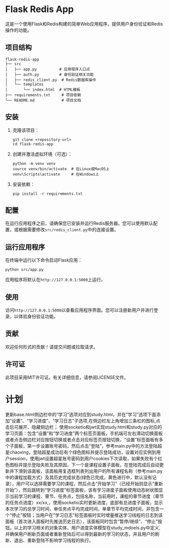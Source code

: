 # Flask Redis App

这是一个使用Flask和Redis构建的简单Web应用程序，提供用户身份验证和Redis操作的功能。

## 项目结构

```
flask-redis-app
├── src
│   ├── app.py          # 应用程序入口点
│   ├── auth.py         # 身份验证相关功能
│   ├── redis_client.py  # Redis数据库操作
│   └── templates
│       └── index.html  # HTML模板
├── requirements.txt     # 项目依赖
└── README.md            # 项目文档
```

## 安装

1. 克隆该项目：

   ```
   git clone <repository-url>
   cd flask-redis-app
   ```

2. 创建并激活虚拟环境（可选）：

   ```
   python -m venv venv
   source venv/bin/activate  # 在Linux或MacOS上
   venv\Scripts\activate     # 在Windows上
   ```

3. 安装依赖：

   ```
   pip install -r requirements.txt
   ```

## 配置

在运行应用程序之前，请确保您已安装并运行Redis服务器。您可以使用默认配置，或根据需要修改`src/redis_client.py`中的连接设置。

## 运行应用程序

在终端中运行以下命令启动Flask应用：

```
python src/app.py
```

应用程序将默认在`http://127.0.0.1:5000`上运行。

## 使用

访问`http://127.0.0.1:5000`以查看应用程序界面。您可以注册新用户并进行登录，以体验身份验证功能。

## 贡献

欢迎任何形式的贡献！请提交问题或拉取请求。

## 许可证

此项目采用MIT许可证。有关详细信息，请参阅LICENSE文件。


# 计划
更新base.html侧边栏中的“学习”选项对应到study.html，并在“学习”选项下面添加“设置”、“学习进度”、“学习日志”子选项,在侧边栏左上角增加三条杠的图标,点击后可展开、隐藏侧边栏；
使用socketio和jwt实现study.html和study.py对应的学习页面：包含“设置”和“学习进度”两个标签页面板，手机端可左右滑动切换面板或者点击侧边栏对应按钮切换或者点击对应标签页按钮切换，“设置”标签面板有多个子面板，第一步设置账号密码，然后点击“登陆”，参考main.py中的方法登陆超星chaoxing，登陆超星成功后有个绿色图标并提示登陆成功，设置对应实例到用户session，使用jwt设置超星账号密码到用户cookies下次读取，如果失败有个红色图标并提示登陆失败及其原因，下一个是课程设置子面板，在登陆完成后自动更新并下滑到该面板，该面板用复选框列表列出用户的所有课程名称（参考main.py中的课程加载方式）及其历史完成状态(绿色已完成，黄色进行中，默认没有记录），用户可以选择需要学习的课程，然后点击“开始学习”（已经开始则显示“重新开始”），然后跳转到“学习进度”标签面板，该有学习进度子面板使用动态树状图显示当前学习的课程、章节、任务点，包括名称，当前用时，课程的章节进度（章节的任务点进度）xx/xx,，使用socketio实时更新进度，底部有总进度子面板，显示本次学习的总学习时间，单任务点平均完成时间，单章节平均完成时间，并包含一个“停止”按钮；当用户在“学习日志”标签面板时实时增量推送学习线程的日志到该面板（首次进入面板时先推送历史日志），该面板同时包含“暂停/继续”、“停止”按钮。以上的学习相关的对象实体、用户进度实体模型在study_mdoels.py中定义,并确保用户刷新页面或者重新登陆后可以得到最新的学习的状态，并且用户的刷新、退出、重新登陆不影响学习线程的执行。
